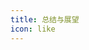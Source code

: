 ```yaml
---
title: 总结与展望
icon: like
---
```


<!-- 本系统经过研究、分析、调查、设计、实现几个阶段，最终将完成度高、简单易用的产品呈现出来。

通过研究本课题的背景、意义和国内外研究现状，确定了本文研究的主要内容。根据资料文献和开发经验，确定了系统开发环境和相关技术实现路线，介绍了系统开发环境、体系架构和实现技术。接着从功能和角色两方面概述系统业务内容，分析系统功能和非功能需求，并对系统技术、安全、社会方面进行可行性分析。基于前面需求分析，对系统进行功能结构、技术架构、数据库等概要设计，进而完成系统功能模块详细设计与实现。最后，对系统功能模块进行黑盒测试。

本系统的设计内容围绕教学培养效果评价展开，通过建立培养方案管理、课程教学过程管理、课程目标达成度评价管理、毕业要求指标达成度评价管理和培养目标反馈评价管理五大功能模块，实现了课程目标达成度体系、毕业要求指标点达成度体系和培养目标反馈体系三大可持续改进评价体系。
系统从课程目标达成情沉和毕业要求达成情况两个方面，根据专业毕业要求评价矩阵对学生毕业要求达成情况进行分析。并且建立了培养目标达成度评价反馈体系，对毕业五年后的专业学生及其用人单位开展调查工作，让其对该专业培养目标进行评价与反馈，从而对教学工作的持续改进提供依据。

本系统的重点和难点在于评价模型的建立，经过不断地实际调查和整理需求，建立课程一指标点一课程目标一大纲考核项一教师考核项的多级关系模型，并在实现过程中对模型进行简化，解决了评价模型的问题。课程评价参数的配置也是本系统设计的难点，将问题拆解并逐项解决，不断改进，最终达到预期效果。

此外，系统可视化展示结果是本系统的重点内容之一，通过Echarts技术，根据需求展示达成度评价结果，需要确保其满足用户需求，方便用户使用。

实现工程教育专业认证工作信息化管理还有很多的工作需要做，需要对系统进一步完善和优化。针对本系统而言，数据库设计不够规范、系统安全性、健性和性能方面还有欠缺，下一步工作需要根据数据库设计范式对数据库进行优化，同时通过增加安全验证、缓存等技术优化和提高系统安全性、健壮性和性能，从而更好的为高校工科专业专业认证工作提供数据分析与管理服务。 -->